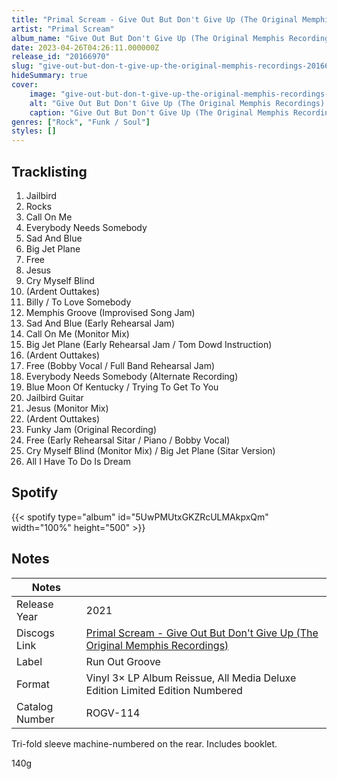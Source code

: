 ```yaml
---
title: "Primal Scream - Give Out But Don't Give Up (The Original Memphis Recordings)"
artist: "Primal Scream"
album_name: "Give Out But Don't Give Up (The Original Memphis Recordings)"
date: 2023-04-26T04:26:11.000000Z
release_id: "20166970"
slug: "give-out-but-don-t-give-up-the-original-memphis-recordings-20166970"
hideSummary: true
cover:
    image: "give-out-but-don-t-give-up-the-original-memphis-recordings-20166970.jpg"
    alt: "Give Out But Don't Give Up (The Original Memphis Recordings) by Primal Scream"
    caption: "Give Out But Don't Give Up (The Original Memphis Recordings) by Primal Scream"
genres: ["Rock", "Funk / Soul"]
styles: []
---
```


## Tracklisting
1. Jailbird
2. Rocks
3. Call On Me
4. Everybody Needs Somebody
5. Sad And Blue
6. Big Jet Plane
7. Free
8. Jesus
9. Cry Myself Blind
10. (Ardent Outtakes)
11. Billy / To Love Somebody
12. Memphis Groove (Improvised Song Jam)
13. Sad And Blue (Early Rehearsal Jam)
14. Call On Me (Monitor Mix)
15. Big Jet Plane (Early Rehearsal Jam / Tom Dowd Instruction)
16. (Ardent Outtakes)
17. Free (Bobby Vocal / Full Band Rehearsal Jam)
18. Everybody Needs Somebody (Alternate Recording)
19. Blue Moon Of Kentucky / Trying To Get To You
20. Jailbird Guitar
21. Jesus (Monitor Mix)
22. (Ardent Outtakes)
23. Funky Jam (Original Recording)
24. Free (Early Rehearsal Sitar / Piano / Bobby Vocal)
25. Cry Myself Blind (Monitor Mix) / Big Jet Plane (Sitar Version)
26. All I Have To Do Is Dream


## Spotify
{{< spotify type="album" id="5UwPMUtxGKZRcULMAkpxQm" width="100%" height="500" >}}



## Notes
| Notes          |             |
| ---------------| ----------- |
| Release Year   | 2021 |
| Discogs Link   | [Primal Scream - Give Out But Don't Give Up (The Original Memphis Recordings)](https://www.discogs.com/release/20166970-Primal-Scream-Give-Out-But-Dont-Give-Up-The-Original-Memphis-Recordings) |
| Label          | Run Out Groove |
| Format         | Vinyl 3× LP Album Reissue, All Media Deluxe Edition Limited Edition Numbered |
| Catalog Number | ROGV-114 |

Tri-fold sleeve machine-numbered on the rear. Includes booklet.

140g
